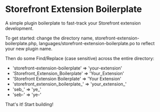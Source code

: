 Storefront Extension Boilerplate
================================

A simple plugin boilerplate to fast-track your Storefront extension development.

To get started: change the directory name, storefront-extension-boilerplate.php, languages/storefront-extension-boilerplate.po to reflect your new plugin name.

Then do some Find/Replace (case sensitive) across the entire directory:

* 'storefront-extension-boilerplate' => 'your-extension'
* 'Storefront_Extension_Boilerplate' => 'Your_Extension'
* 'Storefront Extension Boilerplate' => 'Your Extension'
* 'storefront_extension_boilerplate_' => 'your_extension_'
* 'seb_' => 'ye_'
* 'seb-' => 'ye-'

That's it! Start building!